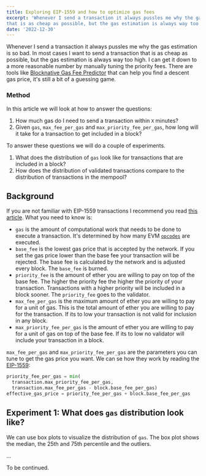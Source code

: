```yaml
---
title: Exploring EIP-1559 and how to optimize gas fees
excerpt: 'Whenever I send a transaction it always pussles me why the gas estimation is so bad. In most cases I want to send a transaction
that is as cheap as possible, but the gas estimation is always way too high.'
date: '2022-12-30'
---
```


<script lang="ts">
    import BlockInput from "$lib/components/visualize/BlockInput.svelte";
    import GasFee from "$lib/components/visualize/GasFee.svelte";
    import PriorityFee from "$lib/components/visualize/PriorityFee.svelte";
</script>

Whenever I send a transaction it always pussles me why the gas estimation is so bad. In most cases I want to send a transaction
that is as cheap as possible, but the gas estimation is always way too high. I can get it down to a more reasonable number by
manually tuning the priority fees. There are tools like [Blocknative Gas Fee Predictor](https://www.blocknative.com/gas-estimator)
that can help you find a descent gas price, it's still a bit of a guessing game.

### Method

In this article we will look at how to answer the questions:

1. How much gas do I need to send a transaction within `X` minutes?
2. Given `gas`, `max_fee_per_gas` and `max_priority_fee_per_gas`, how long will it take for a transaction to get included in a block?

To answer these questions we will do a couple of experiments.

1. What does the distribution of `gas` look like for transactions that are included in a block?
2. How does the distribution of validated transactions compare to the distribution of transactions in the mempool?

## Background

If you are not familiar with EIP-1559 transactions I recommend you read [this article](https://www.blocknative.com/blog/eip-1559-fees).
What you need to know is:

- `gas` is the amount of computational work that needs to be done to execute a transaction. It's determined by how many EVM
  [`opcodes`](https://ethereum.org/en/developers/docs/evm/opcodes/) are executed.
- `base_fee` is the lowest gas price that is accepted by the network. If you set the gas price lower than the base fee your
  transaction will be rejected. The base fee is calculated by the network and is adjusted every block. The `base_fee` is burned.
- `priority_fee` is the amount of ether you are willing to pay on top of the base fee. The higher the priority fee the higher
  the priority of your transaction. Transactions with a higher priority will be included in a block sooner. The `priority_fee`
  goes to the validator.
- `max_fee_per_gas` is the maximum amount of ether you are willing to pay for a unit of gas. This is the total amount of ether
  you are willing to pay for the transaction. If its to low your transaction is not valid for inclusion in any block.
- `max_priority_fee_per_gas` is the amount of ether you are willing to pay for a unit of gas on top of the base fee. If its to
  low no validator will include your transaction in a block.

`max_fee_per_gas` and `max_priority_fee_per_gas` are the parameters you can tune to get the gas price you want. We can se how they
work by reading the [EIP-1559](https://github.com/ethereum/EIPs/blob/master/EIPS/eip-1559.md):

```python
priority_fee_per_gas = min(
  transaction.max_priority_fee_per_gas,
  transaction.max_fee_per_gas - block.base_fee_per_gas)
effective_gas_price = priority_fee_per_gas + block.base_fee_per_gas
```

## Experiment 1: What does `gas` distribution look like?

We can use box plots to visualize the distribution of `gas`. The box plot shows the median, the 25th and 75th percentile and the outliers.

<BlockInput />
<GasFee />
<PriorityFee />

...

To be continued.
